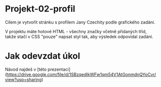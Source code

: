 # Projekt-02-profil

Cílem je vytvořit stránku s profilem Jany Czechity podle grafického zadání.

V projektu máte hotové HTML - všechny značky včetně přidaných tříd, takže stačí v CSS "pouze" napsat styl tak, aby výsledek odpovídal zadání.

# Jak odevzdat úkol

Návod najdeš v [této prezentaci] (https://drive.google.com/file/d/1SBzqedIkWFw1qm54V1AtGonmdnQYoCvr/view?usp=sharing)
